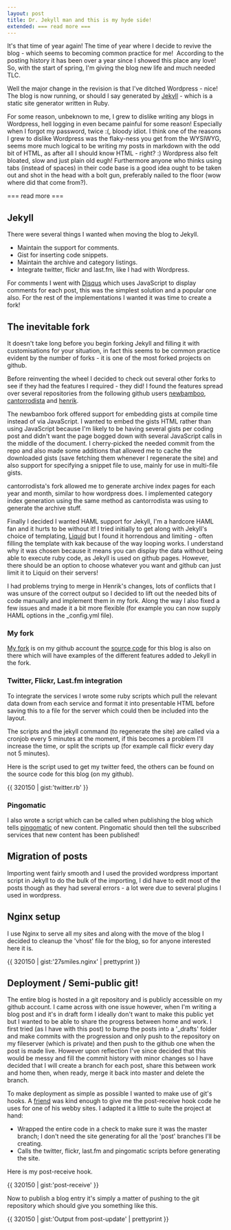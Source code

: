```yaml
---
layout: post
title: Dr. Jekyll man and this is my hyde side!
extended: === read more ===
---
```

It's that time of year again! The time of year where I decide to revive the blog - which seems to becoming common practice for me! <img src="http://farm4.static.flickr.com/3349/3423669462_cf844811c6_m.jpg" alt="" class="right pad" title="I remember taking this picture last March! Spring, yeah?" /> According to the posting history it has been over a year since I showed this place any love! So, with the start of spring, I'm giving the blog new life and much needed TLC.

Well the major change in the revision is that I've ditched Wordpress - nice! The blog is now running, or should I say generated by [Jekyll](http://github.com/mojombo/jekyll) - which is a static site generator written in Ruby.


For some reason, unbeknown to me, I grew to dislike writing any blogs in Wordpress, hell logging in even became painful for some reason! Especially when I forgot my password, twice :(, bloody idiot. I think one of the reasons I grew to dislike Wordpress was the flaky-ness you get from the WYSIWYG, seems more much logical to be writing my posts in markdown with the odd bit of HTML, as after all I should know HTML - right? :) Wordpress also felt bloated, slow and just plain old eugh! Furthermore anyone who thinks using tabs (instead of spaces) in their code base is a good idea ought to be taken out and shot in the head with a bolt gun, preferably nailed to the floor (wow where did that come from?).

=== read more ===

## Jekyll

There were several things I wanted when moving the blog to Jekyll.

- Maintain the support for comments.
- Gist for inserting code snippets.
- Maintain the archive and category listings.
- Integrate twitter, flickr and last.fm, like I had with Wordpress.

For comments I went with [Disqus](http://disqus.com) which uses JavaScript to display comments for each post, this was the simplest solution and a popular one also. For the rest of the implementations I wanted it was time to create a fork!

## The inevitable fork

It doesn't take long before you begin forking Jekyll and filling it with customisations for your situation, in fact this seems to be common practice evident by the number of forks - it is one of the most forked projects on github.

Before reinventing the wheel I decided to check out several other forks to see if they had the features I required - they did! I found the features spread over several repositories from the following github users [newbamboo](github.com/newbamboo/jekyll), [cantorrodista](http://github.com/cantorrodista/jekyll) and [henrik](github.com/henrik/jekyll).

The newbamboo fork offered support for embedding gists at compile time instead of via JavaScript. I wanted to embed the gists HTML rather than using JavaScript because I'm likely to be having several gists per coding post and didn't want the page bogged down with several JavaScript calls in the middle of the document. I cherry-picked the needed commit from the repo and also made some additions that allowed me to cache the downloaded gists (save fetching them whenever I regenerate the site) and also support for specifying a snippet file to use, mainly for use in multi-file gists.

cantorrodista's fork allowed me to generate archive index pages for each year and month, similar to how wordpress does. I implemented category index generation using the same method as cantorrodista was using to generate the archive stuff.

Finally I decided I wanted HAML support for Jekyll, I'm a hardcore HAML fan and it hurts to be without it! I tried initially to get along with Jekyll's choice of templating, [Liquid](http://www.liquidmarkup.org) but I found it horrendous and limiting - often filling the template with kak because of the way looping works. I understand why it was chosen because it means you can display the data without being able to execute ruby code, as Jekyll is used on github pages. However, there should be an option to choose whatever you want and github can just limit it to Liquid on their servers!

I had problems trying to merge in Henrik's changes, lots of conflicts that I was unsure of the correct output so I decided to lift out the needed bits of code manually and implement them in my fork. Along the way I also fixed a few issues and made it a bit more flexible (for example you can now supply HAML options in the \_config.yml file).

### My fork
[My fork](http://github.com/RichGuk/jekyll) is on my github account the [source code](http://github.com/RichGuk/27smiles) for this blog is also on there which will have examples of the different features added to Jekyll in the fork.

### Twitter, Flickr, Last.fm integration
To integrate the services I wrote some ruby scripts which pull the relevant data down from each service and format it into presentable HTML before saving this to a file for the server which could then be included into the layout.

The scripts and the jekyll command (to regenerate the site) are called via a cronjob every 5 minutes at the moment, if this becomes a problem I'll increase the time, or split the scripts up (for example call flickr every day not 5 minutes).

Here is the script used to get my twitter feed, the others can be found on the source code for this blog (on my github).

{{ 320150 | gist:'twitter.rb' }}

### Pingomatic

I also wrote a script which can be called when publishing the blog which tells [pingomatic](http://pingomatic.com/) of new content. Pingomatic should then tell the subscribed services that new content has been published!

## Migration of posts

Importing went fairly smooth and I used the provided wordpress important script in Jekyll to do the bulk of the importing, I did have to edit most of the posts though as they had several errors - a lot were due to several plugins I used in wordpress.

## Nginx setup
I use Nginx to serve all my sites and along with the move of the blog I decided to cleanup the 'vhost' file for the blog, so for anyone interested here it is.

{{ 320150 | gist:'27smiles.nginx' | prettyprint }}

## Deployment / Semi-public git!

The entire blog is hosted in a git repository and is publicly accessible on my github account. I came across with one issue however, when I'm writing a blog post and it's in draft form I ideally don't want to make this public yet but I wanted to be able to share the progress between home and work. I first tried (as I have with this post) to bump the posts into a '\_drafts' folder and make commits with the progression and only push to the repository on my fileserver (which is private) and then push to the github one when the post is made live. However upon reflection I've since decided that this would be messy and fill the commit history with minor changes so I have decided that I will create a branch for each post, share this between work and home then, when ready, merge it back into master and delete the branch.

To make deployment as simple as possible I wanted to make use of git's hooks. A [friend](http://github.com/namelessjon) was kind enough to give me the post-receive hook code he uses for one of his webby sites. I adapted it a little to suite the project at hand:

- Wrapped the entire code in a check to make sure it was the master branch; I don't need the site generating for all the 'post' branches I'll be creating.
- Calls the twitter, flickr, last.fm and pingomatic scripts before generating the site.

Here is my post-receive hook.

{{ 320150 | gist:'post-receive' }}

Now to publish a blog entry it's simply a matter of pushing to the git repository which should give you something like this.

{{ 320150 | gist:'Output from post-update' | prettyprint }}

